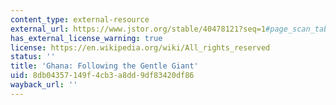 ```yaml
---
content_type: external-resource
external_url: https://www.jstor.org/stable/40478121?seq=1#page_scan_tab_contents
has_external_license_warning: true
license: https://en.wikipedia.org/wiki/All_rights_reserved
status: ''
title: 'Ghana: Following the Gentle Giant'
uid: 8db04357-149f-4cb3-a8dd-9df83420df86
wayback_url: ''
---
```

